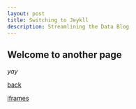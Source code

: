 ```yaml
---
layout: post
title: Switching to Jeykll
description: Streamlining the Data Blog
---
```


## Welcome to another page

_yay_

[back](./)

[iframes](../iframe-content/iframe-content-base-directory)
